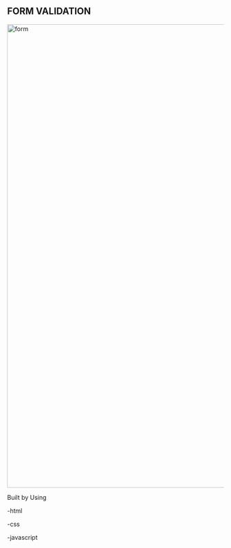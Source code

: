 ## FORM VALIDATION 


<img width="1077" alt="form" src="https://github.com/LINGALASUNNY/javascript30dayschallenge/assets/120237062/f6291b74-7859-4b4b-9a49-4abd00d49b24">

Built by Using

-html

-css

-javascript


